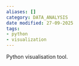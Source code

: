 ```yaml
---
aliases: []
category: DATA_ANALYSIS
date modified: 27-09-2025
tags:
- python
- visualization
---
```

Python visualisation tool.